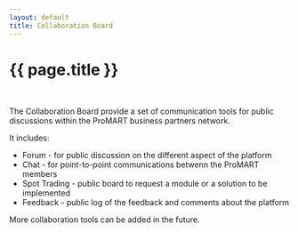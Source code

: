 ```yaml
---
layout: default
title: Collaboration Board
---
```


{{ page.title }}
===

<br>

The Collaboration Board provide a set of communication tools for public discussions within the ProMART business partners network.

It includes:
* Forum - for public discussion on the different aspect of the platform
* Chat - for point-to-point communications betwenn the ProMART members
* Spot Trading - public board to request a module or a solution to be implemented
* Feedback - public log of the feedback and comments about the platform

More collaboration tools can be added in the future.

<br>